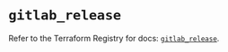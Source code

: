 # `gitlab_release`

Refer to the Terraform Registry for docs: [`gitlab_release`](https://registry.terraform.io/providers/gitlabhq/gitlab/18.0.0/docs/resources/release).
